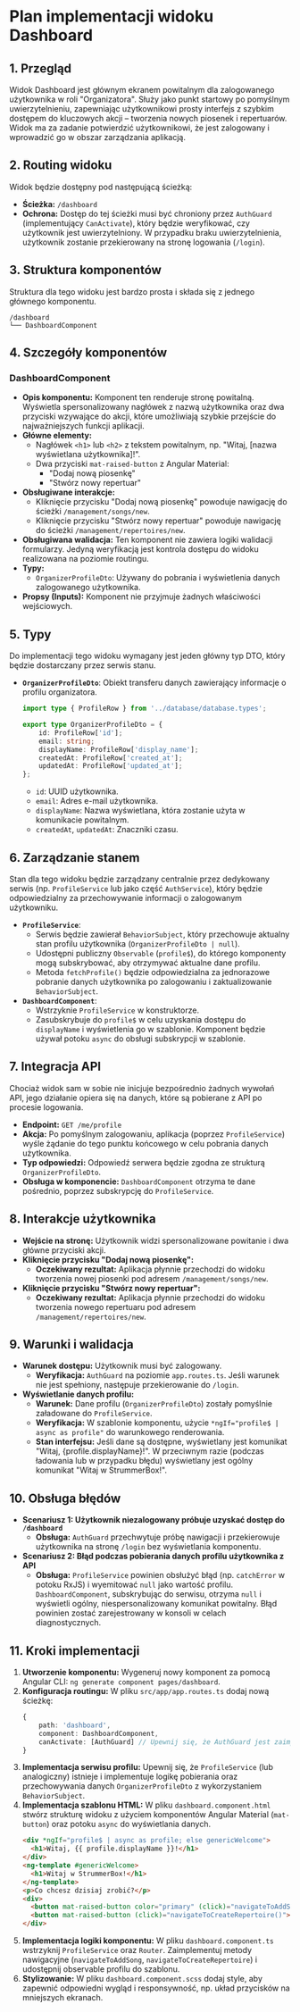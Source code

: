 # Plan implementacji widoku Dashboard

## 1. Przegląd
Widok Dashboard jest głównym ekranem powitalnym dla zalogowanego użytkownika w roli "Organizatora". Służy jako punkt startowy po pomyślnym uwierzytelnieniu, zapewniając użytkownikowi prosty interfejs z szybkim dostępem do kluczowych akcji – tworzenia nowych piosenek i repertuarów. Widok ma za zadanie potwierdzić użytkownikowi, że jest zalogowany i wprowadzić go w obszar zarządzania aplikacją.

## 2. Routing widoku
Widok będzie dostępny pod następującą ścieżką:
-   **Ścieżka:** `/dashboard`
-   **Ochrona:** Dostęp do tej ścieżki musi być chroniony przez `AuthGuard` (implementujący `CanActivate`), który będzie weryfikować, czy użytkownik jest uwierzytelniony. W przypadku braku uwierzytelnienia, użytkownik zostanie przekierowany na stronę logowania (`/login`).

## 3. Struktura komponentów
Struktura dla tego widoku jest bardzo prosta i składa się z jednego głównego komponentu.

```
/dashboard
└── DashboardComponent
```

## 4. Szczegóły komponentów
### DashboardComponent
-   **Opis komponentu:** Komponent ten renderuje stronę powitalną. Wyświetla spersonalizowany nagłówek z nazwą użytkownika oraz dwa przyciski wzywające do akcji, które umożliwiają szybkie przejście do najważniejszych funkcji aplikacji.
-   **Główne elementy:**
    -   Nagłówek `<h1>` lub `<h2>` z tekstem powitalnym, np. "Witaj, [nazwa wyświetlana użytkownika]!".
    -   Dwa przyciski `mat-raised-button` z Angular Material:
        -   "Dodaj nową piosenkę"
        -   "Stwórz nowy repertuar"
-   **Obsługiwane interakcje:**
    -   Kliknięcie przycisku "Dodaj nową piosenkę" powoduje nawigację do ścieżki `/management/songs/new`.
    -   Kliknięcie przycisku "Stwórz nowy repertuar" powoduje nawigację do ścieżki `/management/repertoires/new`.
-   **Obsługiwana walidacja:** Ten komponent nie zawiera logiki walidacji formularzy. Jedyną weryfikacją jest kontrola dostępu do widoku realizowana na poziomie routingu.
-   **Typy:**
    -   `OrganizerProfileDto`: Używany do pobrania i wyświetlenia danych zalogowanego użytkownika.
-   **Propsy (Inputs):** Komponent nie przyjmuje żadnych właściwości wejściowych.

## 5. Typy
Do implementacji tego widoku wymagany jest jeden główny typ DTO, który będzie dostarczany przez serwis stanu.

-   **`OrganizerProfileDto`**: Obiekt transferu danych zawierający informacje o profilu organizatora.
    ```typescript
    import type { ProfileRow } from '../database/database.types';

    export type OrganizerProfileDto = {
        id: ProfileRow['id'];
        email: string;
        displayName: ProfileRow['display_name'];
        createdAt: ProfileRow['created_at'];
        updatedAt: ProfileRow['updated_at'];
    };
    ```
    -   `id`: UUID użytkownika.
    -   `email`: Adres e-mail użytkownika.
    -   `displayName`: Nazwa wyświetlana, która zostanie użyta w komunikacie powitalnym.
    -   `createdAt`, `updatedAt`: Znaczniki czasu.

## 6. Zarządzanie stanem
Stan dla tego widoku będzie zarządzany centralnie przez dedykowany serwis (np. `ProfileService` lub jako część `AuthService`), który będzie odpowiedzialny za przechowywanie informacji o zalogowanym użytkowniku.

-   **`ProfileService`**:
    -   Serwis będzie zawierał `BehaviorSubject`, który przechowuje aktualny stan profilu użytkownika (`OrganizerProfileDto | null`).
    -   Udostępni publiczny `Observable` (`profile$`), do którego komponenty mogą subskrybować, aby otrzymywać aktualne dane profilu.
    -   Metoda `fetchProfile()` będzie odpowiedzialna za jednorazowe pobranie danych użytkownika po zalogowaniu i zaktualizowanie `BehaviorSubject`.
-   **`DashboardComponent`**:
    -   Wstrzyknie `ProfileService` w konstruktorze.
    -   Zasubskrybuje do `profile$` w celu uzyskania dostępu do `displayName` i wyświetlenia go w szablonie. Komponent będzie używał potoku `async` do obsługi subskrypcji w szablonie.

## 7. Integracja API
Chociaż widok sam w sobie nie inicjuje bezpośrednio żadnych wywołań API, jego działanie opiera się na danych, które są pobierane z API po procesie logowania.

-   **Endpoint:** `GET /me/profile`
-   **Akcja:** Po pomyślnym zalogowaniu, aplikacja (poprzez `ProfileService`) wyśle żądanie do tego punktu końcowego w celu pobrania danych użytkownika.
-   **Typ odpowiedzi:** Odpowiedź serwera będzie zgodna ze strukturą `OrganizerProfileDto`.
-   **Obsługa w komponencie:** `DashboardComponent` otrzyma te dane pośrednio, poprzez subskrypcję do `ProfileService`.

## 8. Interakcje użytkownika
-   **Wejście na stronę:** Użytkownik widzi spersonalizowane powitanie i dwa główne przyciski akcji.
-   **Kliknięcie przycisku "Dodaj nową piosenkę":**
    -   **Oczekiwany rezultat:** Aplikacja płynnie przechodzi do widoku tworzenia nowej piosenki pod adresem `/management/songs/new`.
-   **Kliknięcie przycisku "Stwórz nowy repertuar":**
    -   **Oczekiwany rezultat:** Aplikacja płynnie przechodzi do widoku tworzenia nowego repertuaru pod adresem `/management/repertoires/new`.

## 9. Warunki i walidacja
-   **Warunek dostępu:** Użytkownik musi być zalogowany.
    -   **Weryfikacja:** `AuthGuard` na poziomie `app.routes.ts`. Jeśli warunek nie jest spełniony, następuje przekierowanie do `/login`.
-   **Wyświetlanie danych profilu:**
    -   **Warunek:** Dane profilu (`OrganizerProfileDto`) zostały pomyślnie załadowane do `ProfileService`.
    -   **Weryfikacja:** W szablonie komponentu, użycie `*ngIf="profile$ | async as profile"` do warunkowego renderowania.
    -   **Stan interfejsu:** Jeśli dane są dostępne, wyświetlany jest komunikat "Witaj, {profile.displayName}!". W przeciwnym razie (podczas ładowania lub w przypadku błędu) wyświetlany jest ogólny komunikat "Witaj w StrummerBox!".

## 10. Obsługa błędów
-   **Scenariusz 1: Użytkownik niezalogowany próbuje uzyskać dostęp do `/dashboard`**
    -   **Obsługa:** `AuthGuard` przechwytuje próbę nawigacji i przekierowuje użytkownika na stronę `/login` bez wyświetlania komponentu.
-   **Scenariusz 2: Błąd podczas pobierania danych profilu użytkownika z API**
    -   **Obsługa:** `ProfileService` powinien obsłużyć błąd (np. `catchError` w potoku RxJS) i wyemitować `null` jako wartość profilu. `DashboardComponent`, subskrybując do serwisu, otrzyma `null` i wyświetli ogólny, niespersonalizowany komunikat powitalny. Błąd powinien zostać zarejestrowany w konsoli w celach diagnostycznych.

## 11. Kroki implementacji
1.  **Utworzenie komponentu:** Wygeneruj nowy komponent za pomocą Angular CLI: `ng generate component pages/dashboard`.
2.  **Konfiguracja routingu:** W pliku `src/app/app.routes.ts` dodaj nową ścieżkę:
    ```typescript
    {
        path: 'dashboard',
        component: DashboardComponent,
        canActivate: [AuthGuard] // Upewnij się, że AuthGuard jest zaimplementowany i dodany
    }
    ```
3.  **Implementacja serwisu profilu:** Upewnij się, że `ProfileService` (lub analogiczny) istnieje i implementuje logikę pobierania oraz przechowywania danych `OrganizerProfileDto` z wykorzystaniem `BehaviorSubject`.
4.  **Implementacja szablonu HTML:** W pliku `dashboard.component.html` stwórz strukturę widoku z użyciem komponentów Angular Material (`mat-button`) oraz potoku `async` do wyświetlania danych.
    ```html
    <div *ngIf="profile$ | async as profile; else genericWelcome">
      <h1>Witaj, {{ profile.displayName }}!</h1>
    </div>
    <ng-template #genericWelcome>
      <h1>Witaj w StrummerBox!</h1>
    </ng-template>
    <p>Co chcesz dzisiaj zrobić?</p>
    <div>
      <button mat-raised-button color="primary" (click)="navigateToAddSong()">Dodaj nową piosenkę</button>
      <button mat-raised-button (click)="navigateToCreateRepertoire()">Stwórz nowy repertuar</button>
    </div>
    ```
5.  **Implementacja logiki komponentu:** W pliku `dashboard.component.ts` wstrzyknij `ProfileService` oraz `Router`. Zaimplementuj metody nawigacyjne (`navigateToAddSong`, `navigateToCreateRepertoire`) i udostępnij observable profilu do szablonu.
6.  **Stylizowanie:** W pliku `dashboard.component.scss` dodaj style, aby zapewnić odpowiedni wygląd i responsywność, np. układ przycisków na mniejszych ekranach.
